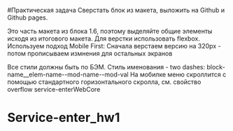 #Практическая задача
Сверстать блок из макета, выложить на Github и Github pages.

Это часть макета из блока 1.6, поэтому выделяйте общие элементы исходя из итогового макета.
Для верстки использовать flexbox.
Используем подход Mobile First: Сначала верстаем версию на 320px - потом прописываем измнения для остальных экранов

Все стили должны быть по БЭМ. Стиль именования - two dashes: block-name\_\_elem-name--mod-name--mod-val
На мобилке меню скроллится с помощью стандартного горизонтального скролла, см. свойство overflow service-enterWebCore
# Service-enter_hw1
